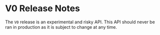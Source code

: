 # V0 Release Notes

The `V0` release is an experimental and risky API. This API should never be ran in production as it is subject to change at any time.

